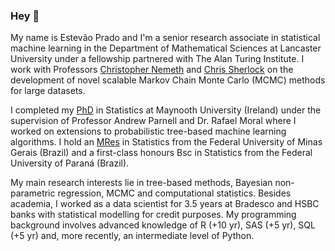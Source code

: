 ### Hey 👋

My name is Estevão Prado and I'm a senior research associate in statistical machine learning in the Department of Mathematical Sciences at Lancaster University under a fellowship partnered with The Alan Turing Institute. I work with Professors [Christopher Nemeth](https://chris-nemeth.github.io/) and [Chris Sherlock]([https://chris-nemeth.github.io/](https://scholar.google.com/citations?user=X-5SzgsAAAAJ&hl=pt-BR&oi=ao)) on the development of novel scalable Markov Chain Monte Carlo (MCMC) methods for large datasets.

I completed my [PhD](https://mural.maynoothuniversity.ie/17285/1/Thesis_Estevao_Batista.pdf) in Statistics at Maynooth University (Ireland) under the supervision of Professor Andrew Parnell and Dr. Rafael Moral where I worked on extensions to probabilistic tree-based machine learning algorithms. I hold an [MRes](https://repositorio.ufmg.br/bitstream/1843/BUBD-A9ZGXY/1/principal.pdf) in Statistics from the Federal University of Minas Gerais (Brazil) and a first-class honours Bsc in Statistics from the Federal University of Paraná (Brazil).

My main research interests lie in tree-based methods, Bayesian non-parametric regression, MCMC and computational statistics. Besides academia, I worked as a data scientist for 3.5 years at Bradesco and HSBC banks with statistical modelling for credit purposes. My programming background involves advanced knowledge of R (+10 yr), SAS (+5 yr), SQL (+5 yr) and, more recently, an intermediate level of Python.

<!--
bla bla bla
-->
